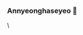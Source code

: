 ### Annyeonghaseyeo 👋

<!--
**jdl-monkey-coder/jdl-monkey-coder** is a ✨ _special_ ✨ repository because its `README.md` (this file) appears on your GitHub profile.

Here are some ideas to get you started:

- 🔭 I’m currently working on Python and JavaScript
- 🤔 I’m looking for help with Discord Bots, writing efficient code and building upon what I know
- 💬 Ask me about contributing to repos
- 📫 How to reach me: josephdlee08@gmail.com : MaximumProse#0565 : Dlq.Jr@outlook.com
- 😄 Pronouns: TheMostAdvancedCoderInTheMiddleSchool
- ⚡ Fun facts: I like math, reading and the idea of the Finnish Education System 
-->
\
